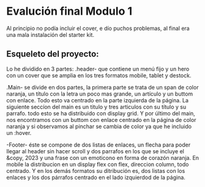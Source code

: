 # Evalución final Modulo 1

Al principio no podía incluir el cover, e dío puchos problemas, al final era una mala instalación del starter kit.

## Esqueleto del proyecto:

Lo he dividido en 3 partes:
.header- que contiene un menú fijo y un hero con un cover que se amplia en los tres formatos mobile, tablet y destock.

.Main- se divide en dos partes, la primera parte se trata de un span de color naranja, un título con la letra un poco mas grande, un artículo y un buttom con enlace.
Todo esto va centrado en la parte izquierda de la página.
La siguiente seccíon del main es un titulo y tres articulos con su título y su parrafo.
todo esto se ha distribuido con display grid.
Y por último del main, nos encontramos con un buttom con enlace centrado en la página de color naranja y si observamos al pinchar se cambia de color ya que he incluido un :hover.

-Footer- éste se compone de dos listas de enlaces, un flecha para poder llegar al header sin hacer scroll y dos parrafos en los que se incluye el &copy, 2023 y una frase con un emoticono en forma de corazón naranja.
En mobile la distribucion en un display flex con flex, direccion column, todo centrado.
Y en los demás formatos su ditribución es, dos listas con los enlaces y los dos párrafos centrado en el lado izquierdod de la página.
